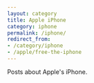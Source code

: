 ```yaml
---
layout: category
title: Apple iPhone
category: iphone
permalink: /iphone/
redirect_from:
- /category/iphone
- /apple/free-the-iphone
---
```

Posts about Apple's iPhone.

